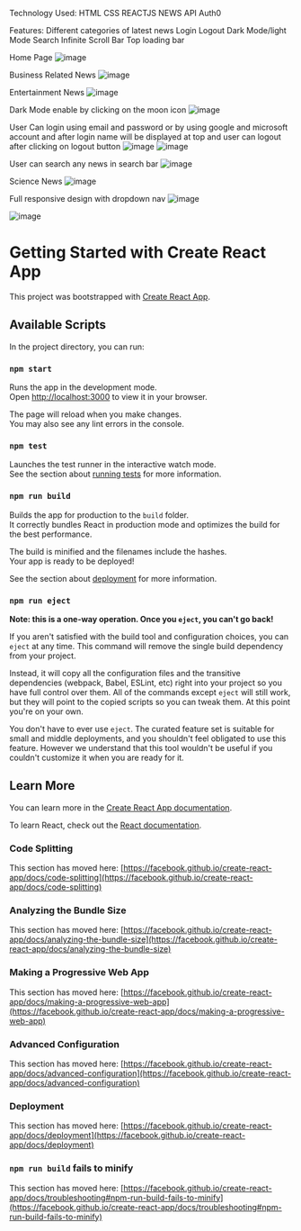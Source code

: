 Technology Used:
HTML
CSS
REACTJS
NEWS API
Auth0

Features:
Different categories of latest news
Login
Logout
Dark Mode/light Mode
Search
Infinite Scroll Bar
Top loading bar

Home Page
![image](https://github.com/Ayushimahajan876/tazaKhbre-DailyNews/assets/136071554/e399bd59-b0e6-4620-a762-b79c29d9be79)

Business Related News
![image](https://github.com/Ayushimahajan876/tazaKhbre-DailyNews/assets/136071554/3ad047ab-f41a-43b9-b721-4af1689323f1)

Entertainment News
![image](https://github.com/Ayushimahajan876/tazaKhbre-DailyNews/assets/136071554/66793575-dd50-42ab-8e31-a10a6cb7fa9f)

Dark Mode enable by clicking on the moon icon
![image](https://github.com/Ayushimahajan876/tazaKhbre-DailyNews/assets/136071554/7d0929dc-7a9b-4e32-bdf7-e46e88251cdc)

User Can login using email and password or by using google and microsoft account and after login name will be displayed at top 
and user can logout after clicking on logout button
![image](https://github.com/Ayushimahajan876/tazaKhbre-DailyNews/assets/136071554/e497de29-f549-4d60-aafa-34838e043f1a)
![image](https://github.com/Ayushimahajan876/tazaKhbre-DailyNews/assets/136071554/042f1c87-59f1-49e2-b628-9765c4bdb25d)

User can search any news in search bar
![image](https://github.com/Ayushimahajan876/tazaKhbre-DailyNews/assets/136071554/bfa8136b-8cd8-46d2-8e5f-fd6bce4c7e99)

Science News
![image](https://github.com/Ayushimahajan876/tazaKhbre-DailyNews/assets/136071554/f96baf3b-18a0-4dad-ac4d-ac0787b41c35)

Full responsive design with dropdown nav
![image](https://github.com/Ayushimahajan876/tazaKhbre-DailyNews/assets/136071554/5d1ea5b3-4bad-48b5-8a39-5545580418aa)

![image](https://github.com/Ayushimahajan876/tazaKhbre-DailyNews/assets/136071554/bc0c5a39-5911-451d-80d5-fb3f26642652)


# Getting Started with Create React App

This project was bootstrapped with [Create React App](https://github.com/facebook/create-react-app).

## Available Scripts

In the project directory, you can run:

### `npm start`

Runs the app in the development mode.\
Open [http://localhost:3000](http://localhost:3000) to view it in your browser.

The page will reload when you make changes.\
You may also see any lint errors in the console.

### `npm test`

Launches the test runner in the interactive watch mode.\
See the section about [running tests](https://facebook.github.io/create-react-app/docs/running-tests) for more information.

### `npm run build`

Builds the app for production to the `build` folder.\
It correctly bundles React in production mode and optimizes the build for the best performance.

The build is minified and the filenames include the hashes.\
Your app is ready to be deployed!

See the section about [deployment](https://facebook.github.io/create-react-app/docs/deployment) for more information.

### `npm run eject`

**Note: this is a one-way operation. Once you `eject`, you can't go back!**

If you aren't satisfied with the build tool and configuration choices, you can `eject` at any time. This command will remove the single build dependency from your project.

Instead, it will copy all the configuration files and the transitive dependencies (webpack, Babel, ESLint, etc) right into your project so you have full control over them. All of the commands except `eject` will still work, but they will point to the copied scripts so you can tweak them. At this point you're on your own.

You don't have to ever use `eject`. The curated feature set is suitable for small and middle deployments, and you shouldn't feel obligated to use this feature. However we understand that this tool wouldn't be useful if you couldn't customize it when you are ready for it.

## Learn More

You can learn more in the [Create React App documentation](https://facebook.github.io/create-react-app/docs/getting-started).

To learn React, check out the [React documentation](https://reactjs.org/).

### Code Splitting

This section has moved here: [https://facebook.github.io/create-react-app/docs/code-splitting](https://facebook.github.io/create-react-app/docs/code-splitting)

### Analyzing the Bundle Size

This section has moved here: [https://facebook.github.io/create-react-app/docs/analyzing-the-bundle-size](https://facebook.github.io/create-react-app/docs/analyzing-the-bundle-size)

### Making a Progressive Web App

This section has moved here: [https://facebook.github.io/create-react-app/docs/making-a-progressive-web-app](https://facebook.github.io/create-react-app/docs/making-a-progressive-web-app)

### Advanced Configuration

This section has moved here: [https://facebook.github.io/create-react-app/docs/advanced-configuration](https://facebook.github.io/create-react-app/docs/advanced-configuration)

### Deployment

This section has moved here: [https://facebook.github.io/create-react-app/docs/deployment](https://facebook.github.io/create-react-app/docs/deployment)

### `npm run build` fails to minify

This section has moved here: [https://facebook.github.io/create-react-app/docs/troubleshooting#npm-run-build-fails-to-minify](https://facebook.github.io/create-react-app/docs/troubleshooting#npm-run-build-fails-to-minify)
